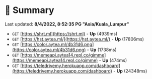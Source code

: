 # 📖 Summary
Last updated: **8/4/2022, 8:52:35 PG "Asia/Kuala_Lumpur"**

- `GET` [https://shrt.ml](https://shrt.ml) - **Up** (4939ms)
- `GET` [https://hst.aytea.ml/](https://hst.aytea.ml/) - **Up** (17806ms)
- `GET` [https://color.aytea.ml/4b31d6.png](https://color.aytea.ml/4b31d6.png) - **Up** (1738ms)
- `GET` [https://memeapi.aytea14.repl.co/gimme](https://memeapi.aytea14.repl.co/gimme) - **Up** (474ms)
- `GET` [https://teledrivemy.herokuapp.com/dashboard](https://teledrivemy.herokuapp.com/dashboard) - **Up** (24348ms)
